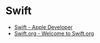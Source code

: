 # Swift

- [Swift - Apple Developer](https://developer.apple.com/swift/)
- [Swift.org - Welcome to Swift.org](https://www.swift.org)
